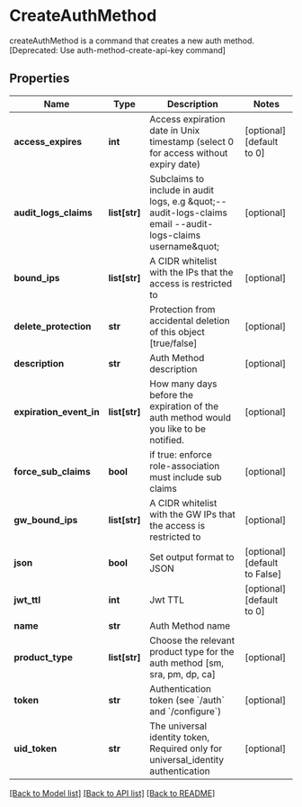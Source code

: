 # CreateAuthMethod

createAuthMethod is a command that creates a new auth method. [Deprecated: Use auth-method-create-api-key command]
## Properties
Name | Type | Description | Notes
------------ | ------------- | ------------- | -------------
**access_expires** | **int** | Access expiration date in Unix timestamp (select 0 for access without expiry date) | [optional] [default to 0]
**audit_logs_claims** | **list[str]** | Subclaims to include in audit logs, e.g \&quot;--audit-logs-claims email --audit-logs-claims username\&quot; | [optional] 
**bound_ips** | **list[str]** | A CIDR whitelist with the IPs that the access is restricted to | [optional] 
**delete_protection** | **str** | Protection from accidental deletion of this object [true/false] | [optional] 
**description** | **str** | Auth Method description | [optional] 
**expiration_event_in** | **list[str]** | How many days before the expiration of the auth method would you like to be notified. | [optional] 
**force_sub_claims** | **bool** | if true: enforce role-association must include sub claims | [optional] 
**gw_bound_ips** | **list[str]** | A CIDR whitelist with the GW IPs that the access is restricted to | [optional] 
**json** | **bool** | Set output format to JSON | [optional] [default to False]
**jwt_ttl** | **int** | Jwt TTL | [optional] [default to 0]
**name** | **str** | Auth Method name | 
**product_type** | **list[str]** | Choose the relevant product type for the auth method [sm, sra, pm, dp, ca] | [optional] 
**token** | **str** | Authentication token (see &#x60;/auth&#x60; and &#x60;/configure&#x60;) | [optional] 
**uid_token** | **str** | The universal identity token, Required only for universal_identity authentication | [optional] 

[[Back to Model list]](../README.md#documentation-for-models) [[Back to API list]](../README.md#documentation-for-api-endpoints) [[Back to README]](../README.md)


